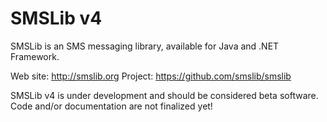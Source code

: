 # SMSLib v4

SMSLib is an SMS messaging library, available for Java and .NET Framework.

Web site: http://smslib.org
Project: https://github.com/smslib/smslib


SMSLib v4 is under development and should be considered beta software. Code and/or documentation are not finalized yet!
